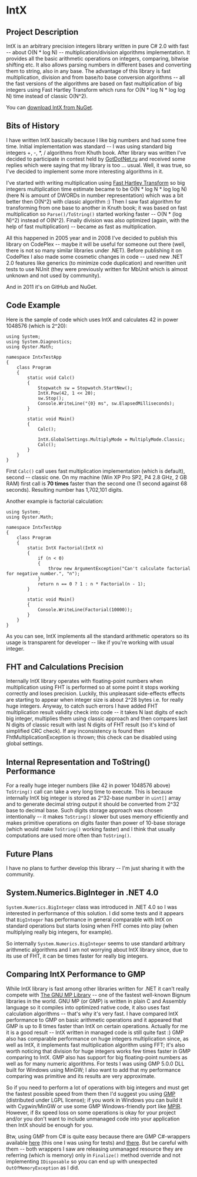 IntX
====

Project Description
-------------------

IntX is an arbitrary precision integers library written in pure C# 2.0 with fast -- about O(N * log N) -- multiplication/division algorithms implementation. It provides all the basic arithmetic operations on integers, comparing, bitwise shifting etc. It also allows parsing numbers in different bases and converting them to string, also in any base. The advantage of this library is fast multiplication, division and from base/to base conversion algorithms -- all the fast versions of the algorithms are based on fast multiplication of big integers using Fast Hartley Transform which runs for O(N * log N * log log N) time instead of classic O(N^2).

You can [download IntX from NuGet](http://nuget.org/packages/IntX).

Bits of History
---------------

I have written IntX basically because I like big numbers and had some free time. Initial implementation was standard -- I was using standard big integers +, -, *, / algorithms from Khuth book. After library was written I've decided to participate in contest held by [GotDotNet.ru](http://gotdotnet.ru/) and received some replies which were saying that my library is too ... usual. Well, it was true, so I've decided to implement some more interesting algorithms in it.

I've started with writing multiplication using [Fast Hartley Transform](http://en.wikipedia.org/wiki/Discrete_Hartley_transform) so big integers multiplication time estimate became to be O(N * log N * log log N) (here N is amount of DWORDs in number representation) which was a bit better then O(N^2) with classic algorithm :) Then I saw fast algorithm for transforming from one base to another in Knuth book; it was based on fast multiplication so `Parse()/ToString()` started working faster -- O(N * (log N)^2) instead of O(N^2). Finally division was also optimized (again, with the help of fast multiplication) -- became as fast as multiplication.

All this happened in 2005 year and in 2008 I've decided to publish this library on CodePlex -- maybe it will be useful for someone out there (well, there is not so many similar libraries under .NET). Before publishing it on CodePlex I also made some cosmetic changes in code -- used new .NET 2.0 features like generics (to minimize code duplication) and rewritten unit tests to use NUnit (they were previously written for MbUnit which is almost unknown and not used by community).

And in 2011 it's on GitHub and NuGet.

Code Example
------------

Here is the sample of code which uses IntX and calculates 42 in power 1048576 (which is 2^20):

    using System;
    using System.Diagnostics;
    using Oyster.Math;

    namespace IntxTestApp
    {
        class Program
        {
            static void Calc()
            {
                Stopwatch sw = Stopwatch.StartNew();
                IntX.Pow(42, 1 << 20);
                sw.Stop();
                Console.WriteLine("{0} ms", sw.ElapsedMilliseconds);
            }

            static void Main()
            {
                Calc();

                IntX.GlobalSettings.MultiplyMode = MultiplyMode.Classic;
                Calc();
            }
        }
    }

First `Calc()` call uses fast multiplication implementation (which is default), second -- classic one. On my machine (Win XP Pro SP2, P4 2.8 GHz, 2 GB RAM) first call is **70 times** faster than the second one (1 second against 68 seconds). Resulting number has 1,702,101 digits.

Another example is factorial calculation:

    using System;
    using Oyster.Math;
 
    namespace IntxTestApp
    {
        class Program
        {
            static IntX Factorial(IntX n)
            {
                if (n < 0)
                {
                    throw new ArgumentException("Can't calculate factorial for negative number.", "n");
                }
                return n == 0 ? 1 : n * Factorial(n - 1);
            }

            static void Main()
            {
                Console.WriteLine(Factorial(10000));
            }
        }
    }

As you can see, IntX implements all the standard arithmetic operators so its usage is transparent for developer -- like if you're working with usual integer.

FHT and Calculations Precision
------------------------------

Internally IntX library operates with floating-point numbers when multiplication using FHT is performed so at some point it stops working correctly and loses precision. Luckily, this unpleasant side-effects effects are starting to appear when integer size is about 2^28 bytes i.e. for really huge integers. Anyway, to catch such errors I have added FHT multiplication result validity check into code -- it takes N last digits of each big integer, multiplies them using classic approach and then compares last N digits of classic result with last N digits of FHT result (so it's kind of simplified CRC check). If any inconsistency is found then FhtMultiplicationException is thrown; this check can be disabled using global settings.

Internal Representation and ToString() Performance
--------------------------------------------------

For a really huge integer numbers (like 42 in power 1048576 above) `ToString()` call can take a very long time to execute. This is because internally IntX big integer is stored as 2^32-base number in `uint[]` array and to generate decimal string output it should be converted from 2^32 base to decimal base. Such digits storage approach was chosen intentionally -- it makes `ToString()` slower but uses memory efficiently and makes primitive operations on digits faster than power of 10-base storage (which would make `ToString()` working faster) and I think that usually computations are used more often than `ToString()`.

Future Plans
------------

I have no plans to further develop this library -- I'm just sharing it with the community.

System.Numerics.BigInteger in .NET 4.0
--------------------------------------

`System.Numerics.BigInteger` class was introduced in .NET 4.0 so I was interested in performance of this solution. I did some tests and it appears that `BigInteger` has performance in general comparable with IntX on standard operations but starts losing when FHT comes into play (when multiplying really big integers, for example).

So internally `System.Numerics.BigInteger` seems to use standard arbitrary arithmetic algorithms and I am not worrying about IntX library since, due to its use of FHT, it can be times faster for really big integers.

Comparing IntX Performance to GMP
---------------------------------

While IntX library is fast among other libraries written for .NET it can't really compete with [The GNU MP Library](http://gmplib.org/) -- one of the fastest well-known Bignum libraries in the world. GNU MP (or GMP) is written in plain C and Assembly language so it compiles into optimized native code, it also uses fast calculation algorithms -- that's why it's very fast. I have compared IntX performance to GMP on basic arithmetic operations and it appeared that GMP is up to 8 times faster than IntX on certain operations. Actually for me it is a good result -- IntX written in managed code is still quite fast :) GMP also has comparable performance on huge integers multiplication since, as well as IntX, it implements fast multiplication algorithm using FFT; it's also worth noticing that division for huge integers works few times faster in GMP comparing to IntX. GMP also has support for big floating-point numbers as well as for many numeric algorithms. For tests I was using GMP 5.0.0 DLL built for Windows using MinGW; I also want to add that my performance comparing was primitive and its results are very approximate.

So if you need to perform a lot of operations with big integers and must get the fastest possible speed from them then I'd suggest you using [GMP](http://gmplib.org/) (distributed under LGPL license); if you work in Windows you can build it with Cygwin/MinGW or use some GMP Windows-friendly port like [MPIR](http://www.mpir.org/). However, if 8x speed loss on some operations is okay for your project and/or you don't want to include unmanaged code into your application then IntX should be enough for you.

Btw, using GMP from C# is quite easy because there are GMP C#-wrappers available [here](http://www.emilstefanov.net/Projects/GnuMpDotNet/) (this one I was using for tests) and [there](http://gnumpnet.codeplex.com/). But be careful with them -- both wrappers I saw are releasing unmanaged resource they are referring (which is memory) only in `Finalize()` method override and not implementing `IDisposable` so you can end up with unexpected `OutOfMemoryException` as I did.